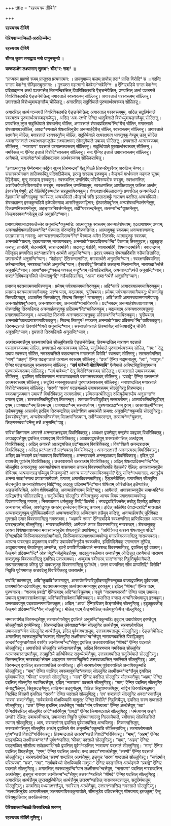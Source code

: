+++
title = "रहस्यत्रय तीबिगै"

+++

**रहस्यत्रय दीबिगै**

**पॆरियवाच्चान्बिळ्ळै अरुळिच्चॆय्द**

**रहस्यत्रय दीबिगै**

**श्रीमत् क्रुष्ण समाह्वाय नमो यामुनसूनवे ।**

**यत्कडाक्षैग लक्ष्याणाम् सुलब⁴: श्रीद⁴र: सदा³ ॥**

“प्राप्यस्य ब्रह्मणो रूबम् प्राप्तुश्स प्रत्यगात्मन: । प्राप्त्युबायम् फलम् प्राप्तेस् तदा² प्राप्ति विरोदि⁴ स ॥ वदन्दि सगला वेदा³स् सेदिहासबुराणगा: । मुनयश्स महात्मानो वेदवेदा³न्दवेदि³न: ॥ ऎन्गिऱबडिये सगल वेदा³न्द प्रदिबाद्यमान अर्त्थ पञ्जगत्तैत् तिरुमन्दिरत्तिल् विवरिक्किऱबडि ऎङ्ङनेयॆन्निल्; प्रणवत्तिल् अर्त्थ पञ्जगत्तै विवरिक्किऱबडि ऎङ्ङनेयॆन्निल्; मगारत्ताले स्वस्वरूबम् सॊल्लिऱ्ऱु। अगारत्ताले परस्वरूबम् सॊल्लिऱ्ऱु। उगारत्ताले विरोध्युबायङ्गळैच् चॊल्लिऱ्ऱु। अगारत्तिल् सदुर्त्तियाले पुरुषार्त्थस्वरूबम् सॊल्लिऱ्ऱु।

अगारत्तिल् अर्त्थ पञ्जगत्तै विवरिक्किऱबडि ऎङ्ङनेयॆन्निल्: अगारत्ताल् परस्वरूबमुम्, अदिल् सदुर्त्थियाले स्वस्वरूब पुरुषार्त्थस्वरूबङ्गळैयुम् , अदिल् ‘अव-रक्षणे’ ऎन्गिऱ धातुविनाले विरोध्युबायङ्गळैयुम् सॊल्लिऱ्ऱु। प्रणवत्तिल् लुप्त सदुर्त्थियाले शेषत्वत्तैच् चॊल्लि, अगारत्ताले शेषत्वप्रदिसम्ब³न्दि⁴यैच् चॊल्लि, मगारत्ताले शेषत्वाश्रयञ्जॊल्लि, अवदा⁴रणत्ताले शेषत्वत्तिनुडैय अनन्यार्हदैयैच् चॊल्लि, स्वस्वरूबम् सॊल्लिऱ्ऱु। अगारत्ताले रक्षगनैच् चॊल्लि, मगारत्ताले रक्ष्यवस्तुवैच् चॊल्लि, सदुर्त्थियाले रक्ष्यरक्षगत्व भावत्तुक्कु वेण्डुम् उऱवु सॊल्लि अवदा⁴रणत्ताले रक्ष्यरक्षगङ्गळुडैय लक्ष्यलक्षणम् सॊल्लुगैयाले उबायम् सॊल्लिऱ्ऱु। प्रणवत्ताले आत्मस्वरूबम् सॊल्लिऱ्ऱु। “नारायण” पदत्ताले परमात्मस्वरूबम् सॊल्लिऱ्ऱु। सदुर्त्थियाले पुरुषार्त्थस्वरूबम् सॊल्लिऱ्ऱु। नमस्सिल् म: ऎन्गिऱ इत्ताले विरोदि⁴स्वरूबम् सॊल्लिऱ्ऱु। नम: ऎन्गिऱ इत्ताले उबायस्वरूबम् सॊल्लिऱ्ऱु। आगैयाले, सगलवेदा³र्त्थ प्रदिबाद्यमान अर्त्थबञ्जगम् सॊल्लिऱ्ऱायिऱ्ऱु।

“इव्वात्मावुक्कु ऎम्बॆरुमान् कट्टिन सूत्रम् तिरुमन्द्रम्” ऎऩ्ऱु पिळ्ळै तिरुनऱैयूररैयर् अरुळिच् चॆय्वर्। संसारवर्त्धगमान तालिक्कयिऱु पदिनाऱिऴैयाय्, इरण्डु सरडाय् इरुक्कुम्। कैङ्गर्य वर्त्धगमान मङ्गळ सूत्रम् ऎट्टिऴैयाय्, मूऩ्ऱु सरडाय् इरुक्कुम्। स्वरूबत्तिन् उणर्त्तियैप् पऱ्ऱियिरुप्पदॊरु सरडुम्; स्वरक्षणत्तिल् अशक्तियैप्पऱ्ऱियिरुप्पदॊरु सरडुम्; स्वरूबत्तिन् उणर्त्तियालुम्, स्वरक्षणत्तिल् अशक्तियालुम् फलित्त अर्त्थम् ईश्वरनैप् पेणुगै; इदै वॆळियिट्टिरुप्पदॊरु सरडुमायिरुक्कुम्। शेषत्वज्ञानमिल्लादार्क्कु प्रणवत्तिल् अन्वयमिल्लै। देहात्माबि⁴मानिगळुक्कु नमस्सिल् अन्वयमिल्लै।कैङ्गर्य रुसि इल्लादार्क्कु नारायण पदत्तिल् अन्वयमिल्लै। शेषत्वज्ञानम् इरुक्कुम्बडियै इळैयबॆरुमाळ् आसरित्तुक्काट्टिनार्; ईश्वरशेषबू⁴तन् अन्यशेषत्वनिवर्त्तगनॆऩ्ऱुम्, विलक्षणनिरूबगनॆऩ्ऱुम्, अहङ्गारनिवर्त्तगनॆऩ्ऱुम्, तदी³यबरत्न्द्रनॆऩ्ऱुम्, तत्सम्ब³न्द⁴युक्तनॆऩ्ऱुम्, किङ्गरस्वबा⁴वनॆऩ्ऱुम् तन्नै अनुसन्दि⁴प्पान्।

प्रमाणप्रमेयप्रमादाक्कळैच्चेर अनुसन्दि⁴क्कुम्बडि: आत्मावुक्कु स्वरूबम् अनन्यार्हशेषत्वम्; एदत्प्रगाशगम् प्रणवम्; अनन्यार्हशेषत्वप्रदिसम्ब³न्दि⁴ पॆरुमाळ् पॊरुन्दविट्ट तिरुवडिगळ्। आत्मावुक्कु स्वरूबम् अनन्यशरणत्वम्; एदत्प्रगाशगम् नमस्सु; अनन्यशरणत्वप्रदिसम्ब³न्दि⁴ पॆरुमाळ् अमैत्त तिरुक्कै; आत्मावुक्कु स्वरूबम् अनन्यबो⁴ग्यत्वम्; एदत्प्रगाशगम् नारायणबदम्; अनन्यबो⁴ग्यत्वप्रदिसम्ब³न्दि⁴ पॆरुमाळ् तिरुमुऱुवल्। इदुक्कुक् करुत्तु: तानऱिगै, सेदनमऱिगै, सारान्दरमऱिगै। अदावदु: पेऱऱिगै, व्याबारमऱिगै, विषयान्दरमऱिगै। स्वादन्द्र्यम् मेलिट्टाल् प्रणवत्तिल् प्रद²माक्षरत्तिन् अर्त्थत्तै अनुसन्दि⁴प्पान्। इदरर् पक्कल् शेषत्वप्रदिबत्ति नडैयाडिऱ्ऱागिल्, उगारार्त्थत्तै अनुसन्दि⁴प्पान्। “देहोहम्” ऎऩ्ऱिरुन्दानागिल्, मगारार्त्थत्तै अनुसन्दि⁴प्पान्। स्वरक्षणविषयत्तिल् करैन्दानागिल्, नमश्शब्दा³र्त्थत्तै अनुसन्दि⁴प्पान्। ईश्वरविबू⁴तिगळोडे कलङ्गा निऩ्ऱानागिल्, नारशब्दा³र्त्थत्तै अनुसन्दि⁴प्पान्। आबा⁴सबन्दु⁴क्कळ् पक्कल् बन्दु⁴त्वम् नडैयाडिऱ्ऱागिल्, अयनशब्दा³र्त्थत्तै अनुसन्दि⁴प्पान्। शब्दा³दिविषयङ्गळिले भोग्यदाबु³द्दि⁴ नडैयाडिऱ्ऱागिल्, “आय” शब्दा³र्त्थत्तै अनुसन्दि⁴प्पान्।

प्रमाणम् पदत्रयात्मगमायिरुक्कुम्। प्रमेयम् पर्वत्रयात्मगमायिरुक्कुम्। अदि⁴कारि आगारत्रयात्मगमायिरुक्कुम्। प्रमाणम् पदत्रयात्मगमागैयावदु: प्रद²म पदम्, मद्यमबदम्, त्रुदीयबदम्। प्रमेयम् पर्वत्रयात्मगमागैयावदु: पॊरुन्दविट्ट तिरुवडिगळुम्, अञ्जलॆऩ्ऱ तिरुक्कैयुम्, सिवन्द तिरुमुग² मण्डलमुम्। अदि⁴कारि आगारत्रयात्मगमागैयावदु: अनन्यार्हशेषबू⁴तनाय्, अनन्यशरणनाय्, अनन्यबो⁴ग्यनायिरुक्कै। प्रद²मबदम् अनन्यार्हशेषत्वप्रगाशगम्। पॊरुन्दविट्ट तिरुवडिगळ् अनन्यार्हत्वत्तुक्कु प्रदिसम्ब³न्दि⁴यायिरुक्कुम्। मद्यमबदम् अनन्यशरणत्वत्तुक्कु प्रगाशगमायिरुक्कुम्। अञ्जलॆऩ्ऱ तिरुक्कै अनन्यशरणत्वत्तुक्कु प्रदिसम्ब³न्दि⁴यायिरुक्कुम्। त्रुदीयबदम् अनन्यबो⁴घ्यत्वप्रगाशगमायिरुक्कुम्। सिवन्द तिरुमुग² मण्डलम् अनन्यबो⁴ग्यत्व प्रदिसम्ब³न्दि⁴यायिरुक्कुम्। तिरुमन्द्रत्ताले तिरुवबि⁴षेगत्तै अनुसन्दि⁴प्पान्। सरमश्लोगत्ताले तिरुमार्बिल् नाच्चियारोट्टैच् चेर्त्तियै अनुसन्दि⁴प्पान्। द्वयत्ताले तिरुवडिगळै अनुसन्दि⁴प्पान्।

अर्त्थबञ्जगत्तैयुम् रहस्यत्रयत्तिले सॊल्लुगिऱबडि ऎङ्ङनेयॆन्निल्: तिरुमन्द्रत्तिल् नारायण पदत्ताले परमात्वस्वरूबम् सॊल्लि, प्रणवत्ताले आत्मस्वरूबम् सॊल्लि, सदुर्त्थियाले पुरुषार्त्थस्वरूबम् सॊल्लि, “नम:” ऎऩ्ऱु उबाय स्वरूबम् सॊल्लि, नमश्शप्दत्तिले षष्ठ्यन्दमान मगारत्ताले विरोदि⁴ स्वरूबम् सॊल्लिऱ्ऱु। सरमश्लोगत्तिल् “माम्” “अहम्” ऎन्गिऱ पदङ्गळाले परमात्म स्वरूबम् सॊल्लिऱ्ऱु। “व्रज” ऎन्गिऱ मद्यमनालुम्, “त्वा”, “माशुस:” ऎन्गिऱ पदङ्गळालुम् स्वस्वरूबम् सॊल्लिऱ्ऱु। “**सर्व पाबेभ्यो मोक्षयिष्यामि**” ऎन्गैयाले अनिष्टनिव्रुत्तिबूर्वगमान पुरुषार्त्थस्वरूबम् सॊल्लिऱ्ऱु। “सर्व पाबेभ्य:” ऎऩ्ऱु विरोदि⁴स्वरूबम् सॊल्लिऱ्ऱु। एगबदत्ताले उबायस्वरूबम् सॊल्लिऱ्ऱु। द्वयत्तिल् सविशेषणमान नारायणबदत्ताले परमात्मस्वरूबम् सॊल्लिऱ्ऱु। “प्रबद्ये” ऎन्गिऱ उत्तमनाले आत्मस्वरूबम् सॊल्लिऱ्ऱु। सदुर्त्थि नमस्सुक्कळाले पुरुषार्त्थस्वरूबम् सॊल्लिऱ्ऱु। नमश्शप्दत्तिल् मगारत्ताले विरोदि⁴स्वरूबम् सॊल्लिऱ्ऱु। ‘सरणौ’ ‘शरण’ पदङ्गळाले उबायस्वरूबम् सॊल्लुगिऱदु तिरुमन्द्रम्। स्वरूबानुरूबमान उबायत्तै विवरिक्किऱदु सरमश्लोगम्। इव्विरण्डर्त्थत्तिलुम् रुसियुडैयारुडैय अनुसन्दा⁴न प्रगारम् द्वयम्। शास्त्ररुसिबरिग्रुहीदम् तिरुमन्द्रम्। शरण्यरुसिबरिग्रुहीदम् सरमश्लोगम्। आसार्यरुसिबरिग्रुहीदम् द्वयम्। प्राप्यप्रदा⁴नम् तिरुमन्द्रम्। प्राबगप्रदा⁴नम् सरमश्लोगम्। पुरुषगारप्रदा⁴नम् द्वयम्। आसार्याङ्गी³गारम् उडैयवनुक्कु आसार्यन् इरङ्गि तिरुमन्द्रत्तिल् उबदे³शित्त अव्वर्त्थत्तै क्रमश: अनुसन्दि⁴क्कुम्बडि सॊल्लुगिऱदु। ईश्वरशेषबू⁴तन्, अन्यशेषत्वनिवर्त्तगन् विलक्षणनिरूबगन्, तदी³यबरदन्द्रन्, तत्सम्ब³न्द⁴युक्तन्, किङ्गरस्वबा⁴वनॆऩ्ऱु तन्नै अनुसन्दि⁴प्पदु।

सविब⁴क्तिगमान अगारत्तै अनन्दराक्षरद्वयम् विवरिक्किऱदु। अव्वक्षर द्वयत्तैयुम् मन्द्रशेष पदद्वयम् विवरिक्किऱदु। अप्पदद्वयत्तैयुम् द्वयत्तिल् वाक्यद्वयम् विवरिक्किऱदु। अव्वाक्यद्वयत्तैयुम् शरमश्लोगत्तिल् अर्त्थद्वयम् विवरिक्किऱदु। अदिल् अगारत्तै अक्षरद्वयत्तिल् प्रद²माक्षरम् विवरिक्किऱदु। विब⁴क्तियै अनन्दराक्षरम् विवरिक्किऱदु। अदिल् प्रद²माक्षरत्तै प्रद²मबदम् विवरिक्किऱदु। अनन्दराक्षरत्तै अनन्दरबदम् विवरिक्किऱदु। अदिल् प्रद²मबदत्तै प्रद²मवाक्यम् विवरिक्किऱदु। अनन्दरबदत्तै अनन्द्रवाक्यम् विवरिक्किऱदु। इदिल् पूर्व वाक्यत्तैप् पूर्वार्त्तम् विवरिक्किऱदु। उत्तरवाक्यत्तै उत्तरार्त्थम् विवरिक्किऱदु। अदिल् शेषत्वप्रदिसम्ब³न्दि⁴यैच् चॊल्लुगिऱ अगारत्तुक्कु अनन्यार्हशेषत्व वासगमान उगारम् विवरणमागिऱबडि ऎङ्ङने? ऎन्निल्: अगारवाच्यनुडैय शेषित्वम् आश्रयान्दरङ्गळिलुम् किडक्कुमो? अनन्य सादा⁴रणमायिरुक्कुमो? ऎऩ्ऱु सन्दि³ग्त्धमानाल्, अदनुडैय अनन्य सादा⁴रणत्व प्रगाशगमागैयाले, उगारम् अगारविवरणमागिऱदु। ऎङ्ङनेयॆन्निल्: उगारत्तिल् सॊल्लुगिऱ सेदननुडैय अनन्यार्हशेषत्वम् सिद्दि⁴प्पदु अदऱ्‌कु प्रदिसम्ब³न्दि⁴यान शेषित्वम् ओरिडत्तिल् इळैप्पाऱिल्; अङ्ङनऩ्ऱियिले, अनेग शेषिगळागिल्, अनन्यार्हशेषत्वम् सिद्दि⁴यादु। आगैयाले, अगारवाच्यनुडैय समाभ्यदि⁴क दारिद्र्यत्तैच् चॊल्लिऱ्ऱायिऱ्ऱु। सदुर्त्थियिल् सॊल्लुगिऱ शेषित्वत्तुक्कु आश्रय विषय प्रगाशगमाय्क्कॊण्डु विवरणमागिऱदु मगारम्। निराश्रयमाग धर्मत्तुक्कु सिद्दि⁴यिल्लैये। भगवद्व्यदिरिक्तरैत् तन्नोडु पिऱरोडु वासियऱ अन्यरागच् चॊल्लि, अवर्गळुक्कु अनर्हन् इच्चेदनन् ऎन्गिऱदु उगारम्। इदिल् कऴिगिऱ देवदान्दरादि³ मात्रत्ताले अन्यशब्दत्तुक्कुप् पूर्त्तियिल्लामैयाले अव्वन्यशब्दत्तिल् अन्विदनान तन्नैयुम् कऴित्तु, अनन्यार्हत्वत्तैप् पूरिक्किऱ मुगत्ताले उगार विवरणमागिऱदु नमश्शब्दम्। “अहमबि नमम” ऎन्गिऱबडिये स्वरक्षणत्तिल् प्राप्तियिल्लाद अत्यन्द पारदन्द्र्यत्तैच् चॊल्लुगिऱदु। नमश्शब्दत्तिलेयिऱे; आगैयाले उगार विवरणमागिऱदु नमश्शब्दम्। शेषत्वत्तुक्कु आश्रय विशेषप्रगाशगमान मगारवाच्यनुडैय शेषत्वबूर्त्ति प्रगाशिप्पदु। “अगिञ्जित् करस्य शेषत्वानुब पत्ति:” ऎन्गिऱबडिये किञ्जित्कारत्तालेयागैयाले, किञ्जित्कारप्रगाशगमाय्क्कॊण्डु मगारविवरणमागिऱदु नारायणबदम्। अत्यन्द पारदन्द्र्य प्रयुक्तमाय् वरुगिऱ उबायवेषत्तिनुडैय स्वरूबमॆन्न, इदिलिऴिगैक्कु एगान्दमान तुऱैयॆन्न, अव्वुबायमागच् चॆय्यवेण्डुम् अम्शमॆन्न, इवऱ्ऱै प्रगाशिप्पिक्कैयाले नमश्शब्द विवरणमागिऱदु, द्वयत्तिल् पूर्व वाक्यम्। कैङ्गर्य प्रदिसम्ब³न्दि⁴ ऒरु मिदु²नमॆन्नुमिडत्तैयुम्, अदऱ्‌कुक्कळैयान अम्शत्तैयुम् ऒऴित्तुत् तरुगैयाले नारायण शब्दत्तुक्कु विवरणमागिऱदु द्वयत्तिल् उत्तरवाक्यम्। अव्वुबाय स्वीगारम् साद⁴नान्दर निव्रुत्तिबूर्वमागैयाले, तत्प्रगाशगमाय्क् कॊण्डु पूर्व वाक्यत्तुक्कु विवरणमागिऱदु पूर्वार्त्थम्। उत्तर वाक्यत्तिल् सॊन्न प्राप्यसिद्दि⁴ विरोदि⁴ निव्रुत्ति पूर्वगमागक् कडवदॆऩ्ऱु विवरिक्किऱदु उत्तरार्त्थम्।

सर्वादि⁴कारमायुम्, अदि⁴क्रुदादि⁴कारमायुम्, आसार्यरुसिबरिग्रुहीदमायुमिरुन्दुळ्ळ वाक्यद्वयत्तिल् पूर्ववाक्यम् प्राबगमायिरुन्ददेयागिलुम्, पदत्रयात्मगमायुम् अर्त्थत्रयात्मगमायुम् इरुक्कुम्। इदिल् “श्रीमत्” ऎन्गिऱ पदम् पुरुषगारम्। “शरणम् प्रबद्ये” ऎन्गिऱबदम् अदि⁴कारिक्रुत्यम्। नडुवे “नारायणसरणौ” ऎन्गिऱ पदम् उबायम्। उबायम् पुरुषगारसाबेक्षमायुम् अदि⁴कारिसाबेक्षमायिमिरुक्कुम्। फलत्तिल् वन्दाल् अन्यनिरबेक्षमायुम् इरुक्कुम्। उत्तरवाक्यमुम् पदत्रयात्मगमायिरुक्कुम्। अदिल् “आय” ऎन्गिऱविडम् कैङ्गर्यत्तैच् चॊल्लुगिऱदु। इदुक्कुक्कीऴ् कैङ्गर्य प्रदिसम्ब³न्दि⁴यैच् चॊल्लुगिऱदु। मेलिल् पदम् कैङ्गर्यत्तिल् कळैयऱुक्कैयैच् चॊल्लुगिऱदु।

नम्मासार्यर्गळ् तिरुमन्द्रत्तैयुम् सरमश्लोगत्तैयुम् द्वयत्तिले अनुसन्दि⁴क्कुम्बडि: इदुदान् उबायोबेयम् इरण्डैयुम् सॊल्लुगैयाले द्वयमॆन्गिऱदु। तिरुमन्द्रत्तिल् उबेयप्रादा⁴न्येन सॊल्लुगिऱ अर्त्थत्तैयुम्, सरमश्लोगत्तिल् उबायप्रादा⁴न्येन सॊल्लुगिऱ अर्त्थत्तैयुम्, इदिल् पूर्ववाक्यत्तालुम्, उत्तरवाक्यत्तालुम् सॊल्लुगिऱदु। ऎङ्ङनेयॆन्निल्: अगारत्तिल् स्वरूबानुबन्दि⁴त्वत्ताल् सॊल्लुगिऱ लक्ष्मीसम्ब³न्द⁴त्तैयुम् नारायणबदत्तिले पिराट्टिक्कुम् अन्दर्बा⁴वमुण्डागैयाले वरुगिऱ लक्ष्मीसम्ब³न्द⁴त्तैयुम् द्वयत्तिल् उत्तरवाक्यत्तिल् “श्रीमदे” ऎन्गिऱ पदत्ताले सॊल्लुगिऱदु। अगारत्तिले सॊल्लुगिऱ सर्वरक्षगत्वत्तैयुम्, अदिल् विवरणमान नमस्सिल् सॊल्लुगिऱ अत्यन्दबारदन्द्र्यत्तैयुम्, तत्प्रव्रुत्तियै प्रार्त्थिक्किऱ सदुर्थ्यर्त्थत्तैयुम्, उत्तरवाक्यत्तिल् सदुर्त्थियाले सॊल्लुगिऱदु। तिरुमन्द्रत्तिल् नमश्शब्दा³र्त्तमान अहङ्गार ममगारनिव्रुत्तियै उत्तरवाक्यत्तिल् नमस्सिले सॊल्लुगिऱदु। आग, तिरुमन्द्रम् द्वयत्तिल् उत्तरवाक्यत्तिले अन्वयित्तदु। इनि सरमश्लोगम् पूर्ववाक्यत्तिले अन्वयिक्कुम्बडि सॊल्लुगिऱदु। “माम्” ऎन्गिऱ पदत्तिल् स्वरूबानुबन्दि⁴त्वत्ताल् सॊल्लुगिऱ लक्ष्मीसम्ब³न्द⁴त्तैयुम् द्वयत्तिल् पूर्ववाक्यत्तिल् “श्रीमत्” पदत्ताले सॊल्लुगिऱदु। “माम्” ऎन्गिऱ पदत्तिल् सॊल्लुगिऱ सौलभ्यत्तैयुम् “अहम्” ऎन्गिऱ पदत्तिल् सॊल्लुगिऱ स्वामित्वत्तैयुम्, इदिल् “नारायण” पदत्ताले सॊल्लुगिऱदु। “माम्” ऎन्गिऱ पदत्तिल् सॊल्लुगिऱ सेनादू⁴ळियुम्, सिऱुसदङ्गैयुम्, ताङ्गिन उऴवुगोलुम्, पिडित्त सिऱुवाय्क्कयिऱुम्, नाट्टिन तिरुवडिगळुमाय् निऱ्‌किऱ विग्रहत्तै द्वयत्तिल् “सरणौ” ऎन्गिऱ पदत्ताले सॊल्लुगिऱदु। ‘एग’ शब्दत्ताले सॊल्लुगिऱ अवदा⁴रणार्त्तैयुम् ‘सरण’ शब्दा³र्त्तैयुम्, ‘सर्वबाबेभ्यो मोक्षयिष्यामि माशुस:’ ऎन्गिऱ विरोदि⁴ निव्रुत्तियैयुम्, द्वयत्तिल् सरण शब्दत्ताले सॊल्लुगिऱदु। “व्रज” ऎन्गिऱ इडत्तिन् अर्त्थत्तैयुम् “सर्वद⁴र्मान् परित्यज्य” ऎन्गिऱ अर्त्थत्तैयुम् “त्वा” ऎन्गिऱविडत्तिल् सॊल्लुगिऱ अदि⁴कारियैयुम् “प्रबद्ये” ऎन्गिऱ क्रियाबदत्ताले सॊल्लुगिऱदु। धर्मत्यागम् अङ्गे उण्डो? ऎन्निल्: उबायस्वीगारम्, उबायान्दर निव्रुत्ति पूर्वगमागवल्लदु निल्लामैयाले, स्वीगारम् सॊन्नविडत्तिले त्यागम् सॊल्लुगिऱदु। आग, सरमश्लोगम् द्वयत्तिल् पूर्ववाक्यत्तिल् अन्वयित्तदु। तिरुमन्द्रत्तिलुम्, सरमश्लोगत्तिलुम् सॊल्लुगिऱ अर्त्थम् द्वयत्तिले सेर अनुसन्दि⁴क्कुम्बडि सॊल्लिऱ्ऱायिऱ्ऱु। सरमश्लोगत्ताले पूर्वग²ण्डत्तै विशदी³गरिक्किऱदु। तिरुमन्द्रत्ताले उत्तरग²ण्डत्तै विशदी³गरिक्किऱदु। “माम्”, “अहम्” ऎन्गिऱ पदङ्गळिल् लक्ष्मीसम्ब³न्द⁴त्तै पूर्वग²ण्डत्तिल् ‘श्रीमत्’ पदत्ताले सॊल्लुगिऱदु। “माम्”, “अहम्” ऎन्गिऱ पदङ्गळिल् सौशील्य सर्वज्ञत्वादि³गळै द्वयत्तिल् पूर्वग²ण्डत्तिल् ‘नारायण’ पदत्ताले सॊल्लुगिऱदु। “माम्” ऎन्गिऱ पदत्तिल् विग्रहत्तैयुम्, “एगम्” ऎन्गिऱ पदत्तिल् अर्त्थद: वन्द अवदा⁴रणार्त्थत्तैयुम् “सरणौ” ऎन्गिऱ पदत्ताले सॊल्लुगिऱदु। सरमश्लोगत्तिल् ‘सरण’ शब्दत्तिन् अर्त्थत्तैयुम्, इङ्गुऱ्ऱ ‘सरण’ शब्दत्ताले सॊल्लुगिऱदु। “सर्वदर्मान् परित्यज्य”, “व्रज”, “त्वा”, “सर्वबाबेभ्यो मोक्षयिष्यामि माशुस:” ऎन्गिऱ पदङ्गळिन् अर्त्थङ्गळै “प्रबद्ये” ऎन्गिऱ पदत्ताले सॊल्लुगिऱदु। अगारत्तिल् स्वरूबानुबन्दि⁴यान लक्ष्मीसम्ब³न्दत्तैयुम्, “नारायण” पदत्तिल् नारशब्दत्तिन् अर्त्थत्तैयुम्, इङ्गुऱ्ऱ नारायण लक्ष्मीसम्ब³न्द⁴त्तैयुम् उत्तरग²ण्डत्तिले “श्रीमदे” ऎन्गिऱ पदत्तिल् सॊल्लुगिऱदु। अगारत्तिल् अर्त्थत्तैयुम् लुप्तसदुर्त्थियिल् अर्त्थत्तैयुम् उत्तरग²ण्डत्तिल् नारायणबदत्तालुम्, सदुर्त्थियालुम् सॊल्लुगिऱदु। प्रणवत्तिल् मध्यमाक्षरत्तैयुम्, नमस्सिन् अर्त्थत्तैयुम्, उत्तरग²ण्डत्तिल् नमस्साले सॊल्लुगिऱदु। “मत्स्यत्तिनुडैय आगारमॆल्लाम् जलमयमायिरुक्कुमाप्पोले, श्रीमानुडैय वडिवत्तनैयुम् श्रीमयमाय् इरुक्कुम्” ऎऩ्ऱु पॆरियमुदलियार् अरुळिच्चॆय्वर्।

**पॆरियवाच्चान्बिळ्ळै तिरुवडिगळे शरणम्**

**रहस्यत्रय तीबिगै मुऱ्ऱिऱ्ऱु।**

